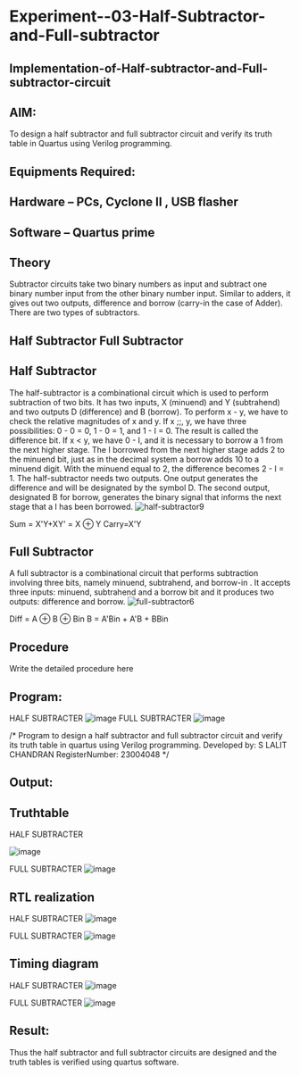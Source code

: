 # Experiment--03-Half-Subtractor-and-Full-subtractor
## Implementation-of-Half-subtractor-and-Full-subtractor-circuit
## AIM:
To design a half subtractor and full subtractor circuit and verify its truth table in Quartus using Verilog programming.

## Equipments Required:
## Hardware – PCs, Cyclone II , USB flasher
## Software – Quartus prime
## Theory
Subtractor circuits take two binary numbers as input and subtract one binary number input from the other binary number input. Similar to adders, it gives out two outputs, difference and borrow (carry-in the case of Adder). There are two types of subtractors.

## Half Subtractor Full Subtractor
## Half Subtractor
The half-subtractor is a combinational circuit which is used to perform subtraction of two bits. It has two inputs, X (minuend) and Y (subtrahend) and two outputs D (difference) and B (borrow). To perform x - y, we have to check the relative magnitudes of x and y. If x ;;, y, we have three possibilities: 0 - 0 = 0, 1 - 0 = 1, and 1 - I = 0. The result is called the difference bit. If x < y, we have 0 - I, and it is necessary to borrow a 1 from the next higher stage. The I borrowed from the next higher stage adds 2 to the minuend bit, just as in the decimal system a borrow adds 10 to a minuend digit. With the minuend equal to 2, the difference becomes 2 - I = 1. The half-subtractor needs two outputs. One output generates the difference and will be designated by the symbol D. The second output, designated B for borrow, generates the binary signal that informs the next stage that a I has been borrowed.
![half-subtractor9](https://user-images.githubusercontent.com/36288975/166112538-58c3bc7c-ee5d-4e6a-ac8d-8e8328efe27a.png)


Sum = X'Y+XY' = X ⊕ Y
Carry=X'Y

## Full Subtractor
A full subtractor is a combinational circuit that performs subtraction involving three bits, namely minuend, subtrahend, and borrow-in . It accepts three inputs: minuend, subtrahend and a borrow bit and it produces two outputs: difference and borrow. 
![full-subtractor6](https://user-images.githubusercontent.com/36288975/166112541-24c68359-3de8-4674-ae22-8272ffc385ed.png)


Diff = A ⊕ B ⊕ Bin B = A'Bin + A'B + BBin

## Procedure



Write the detailed procedure here 


## Program:

HALF SUBTRACTER
![image](https://github.com/lalitchandran/Experiment--03-Half-Subtractor-and-Full-subtractor/assets/137707725/f504dd5c-58fc-4eed-bb0b-50760f841184)
FULL SUBTRACTER
![image](https://github.com/lalitchandran/Experiment--03-Half-Subtractor-and-Full-subtractor/assets/137707725/fde0a99d-0df4-4490-b989-3d5d23c4787b)

/*
Program to design a half subtractor and full subtractor circuit and verify its truth table in quartus using Verilog programming.
Developed by: S LALIT CHANDRAN
RegisterNumber: 23004048
*/

## Output:

## Truthtable

HALF SUBTRACTER

![image](https://github.com/lalitchandran/Experiment--03-Half-Subtractor-and-Full-subtractor/assets/137707725/03ff040b-d95c-4dcc-b91c-c21f185fe423)

FULL SUBTRACTER
![image](https://github.com/lalitchandran/Experiment--03-Half-Subtractor-and-Full-subtractor/assets/137707725/bbdd0117-d97a-495d-95ab-3ccaf0923c2a)


##  RTL realization

HALF SUBTRACTER
![image](https://github.com/lalitchandran/Experiment--03-Half-Subtractor-and-Full-subtractor/assets/137707725/4743e039-586d-42cc-ac69-fa8890ca7187)

FULL SUBTRACTER
![image](https://github.com/lalitchandran/Experiment--03-Half-Subtractor-and-Full-subtractor/assets/137707725/786a82e5-294f-43fe-9420-f94c9672db70)


## Timing diagram 

HALF SUBTRACTER
![image](https://github.com/lalitchandran/Experiment--03-Half-Subtractor-and-Full-subtractor/assets/137707725/5e1589a4-c17b-48eb-ad53-b37befd62053)

FULL SUBTRACTER
![image](https://github.com/lalitchandran/Experiment--03-Half-Subtractor-and-Full-subtractor/assets/137707725/ae8ff2dd-6896-41ce-9a09-3aaa63472894)


## Result:
Thus the half subtractor and full subtractor circuits are designed and the truth tables is verified using quartus software.
